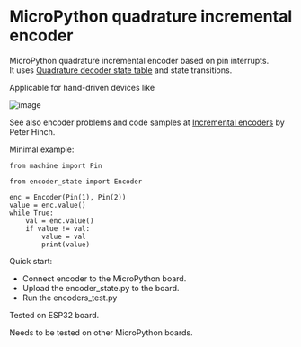 # MicroPython quadrature incremental encoder

MicroPython quadrature incremental encoder based on pin interrupts.  
It uses [Quadrature decoder state table](https://en.wikipedia.org/wiki/Incremental_encoder#Quadrature_decoder) and state transitions.

Applicable for hand-driven devices like

![image](https://user-images.githubusercontent.com/70886343/136481028-a9066ee9-d531-4393-8799-ae64ae83eddf.png)

See also encoder problems and code samples at [Incremental encoders](https://github.com/peterhinch/micropython-samples/blob/master/encoders/ENCODERS.md) by Peter Hinch.

Minimal example:
```
from machine import Pin

from encoder_state import Encoder

enc = Encoder(Pin(1), Pin(2))
value = enc.value()
while True:
    val = enc.value()
    if value != val:
        value = val
        print(value)
```

Quick start:
  * Connect encoder to the MicroPython board.
  * Upload the encoder_state.py to the board.
  * Run the encoders_test.py

Tested on ESP32 board.

Needs to be tested on other MicroPython boards.
